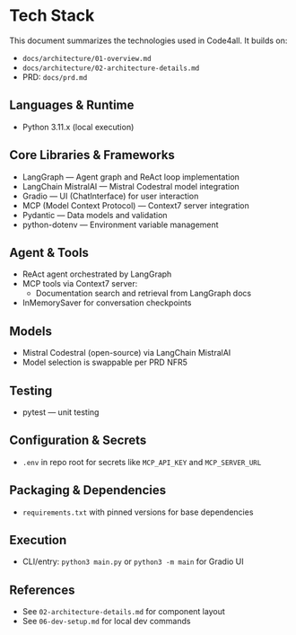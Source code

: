 # Tech Stack

This document summarizes the technologies used in Code4all. It builds on:
- `docs/architecture/01-overview.md`
- `docs/architecture/02-architecture-details.md`
- PRD: `docs/prd.md`

## Languages & Runtime
- Python 3.11.x (local execution)

## Core Libraries & Frameworks
- LangGraph — Agent graph and ReAct loop implementation
- LangChain MistralAI — Mistral Codestral model integration
- Gradio — UI (ChatInterface) for user interaction
- MCP (Model Context Protocol) — Context7 server integration
- Pydantic — Data models and validation
- python-dotenv — Environment variable management

## Agent & Tools
- ReAct agent orchestrated by LangGraph
- MCP tools via Context7 server:
  - Documentation search and retrieval from LangGraph docs
- InMemorySaver for conversation checkpoints

## Models
- Mistral Codestral (open-source) via LangChain MistralAI
- Model selection is swappable per PRD NFR5

## Testing
- pytest — unit testing

## Configuration & Secrets
- `.env` in repo root for secrets like `MCP_API_KEY` and `MCP_SERVER_URL`

## Packaging & Dependencies
- `requirements.txt` with pinned versions for base dependencies

## Execution
- CLI/entry: `python3 main.py` or `python3 -m main` for Gradio UI

## References
- See `02-architecture-details.md` for component layout
- See `06-dev-setup.md` for local dev commands
